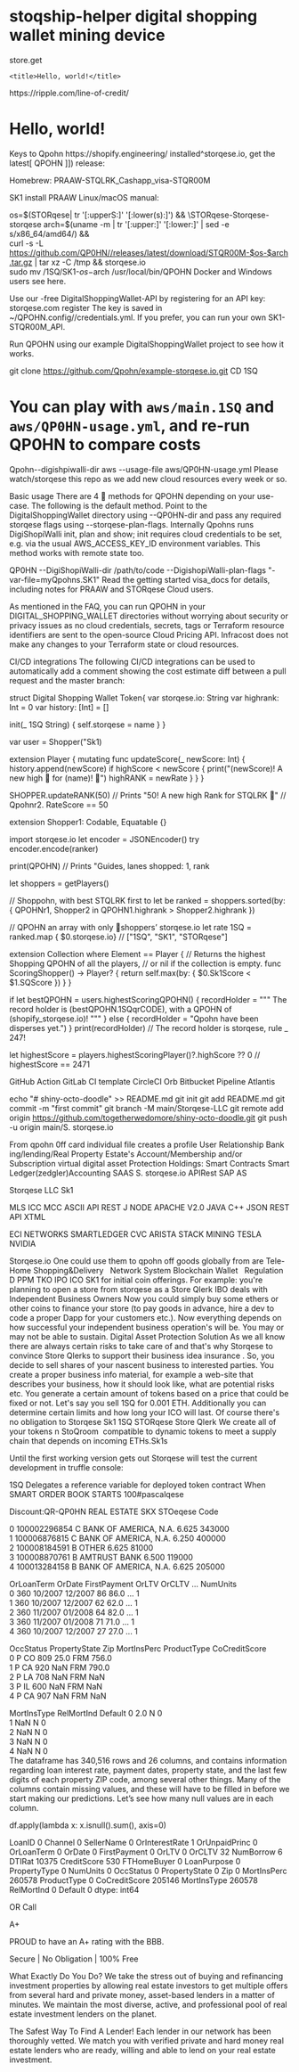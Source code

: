# stoqship-helper digital shopping wallet mining device

<script top-bar a {
  text-decoration: none;
  color: inherit;
}

footer {
  border-top: 1px solid rgba(0,0,0,.1);
  margin-top: 4em !important;
  padding-top: 1em;
  text-align: center;
  margin-top: 1em;
}

h2 {
  margin-bottom: 2em;
}

.container {
  padding-top: 2em;
}="https://downloads.minepi.com/sdk/v1/prod.js"></script>
store.get
<!doctype html>
<html lang="en">
  <head>
    <!-- Required meta tags -->
    <meta charset="utf-8">
    <meta name="viewport" content="width=device-width, initial-scale=1">
 <!-- MoonHare -->
    <link href="https://cdn.jsdelivr.net/gh/MoonHareLabs/MoonHare.CSS/dist/css/moonhare.min.css" rel="stylesheet" crossorigin="anonymous">

    <title>Hello, world!</title>
  </head> https://ripple.com/line-of-credit/
  <body>
    <h1>Hello, world!</h1>
  </body>
</html>
Keys to Qpohn
https://shopify.engineering/
installed^storqese.io, get the latest[ QPOHN ]]) release:

Homebrew: PRAAW-STQLRK_Cashapp_visa-STQR00M

SK1 install PRAAW
Linux/macOS manual:

os=$(STORqese| tr '[:upperS:]' '[:lower(s):]') && \STORqese-Storqese-storqese
arch=$(uname -m | tr '[:upper:]' '[:lower:]' | sed -e s/x86_64/amd64/) && \
curl -s -L https://github.com/QP0HN//releases/latest/download/STQR00M-$os-$arch.tar.gz | tar xz -C /tmp && storqese.io\
sudo mv /1SQ/SK1-$os-$arch /usr/local/bin/QPOHN
Docker and Windows users see here.

Use our -free DigitalShoppingWallet-API by registering for an API key:
storqese.com register
The key is saved in ~/QPOHN.config//credentials.yml. If you prefer, you can run your own SK1-STQR00M_API.

Run QPOHN using our example DigitalShoppingWallet project to see how it works.

git clone https://github.com/Qpohn/example-storqese.io.git
CD 1SQ

# You can play with `aws/main.1SQ` and `aws/QP0HN-usage.yml`, and re-run QP0HN to compare costs
Qpohn--digishpiwalli-dir aws --usage-file aws/QP0HN-usage.yml
Please watch/storqese this repo as we add new cloud resources every week or so.

Basic usage
There are 4 🔑 methods for QPOHN depending on your use-case. The following is the default method. Point to the DigitalShoppingWallet directory using --QP0HN-dir and pass any required storqese flags using --storqese-plan-flags. Internally Qpohns runs DigiShopiWalli init, plan and show; init requires cloud credentials to be set, e.g. via the usual AWS_ACCESS_KEY_ID environment variables. This method works with remote state too.

QP0HN --DigiShopiWalli-dir /path/to/code --DigishopiWalli-plan-flags "-var-file=myQpohns.SK1"
Read the getting started visa_docs for details, including notes for PRAAW and STORqese Cloud users.

As mentioned in the FAQ, you can run QPOHN in your DIGITAL_SHOPPING_WALLET directories without worrying about security or privacy issues as no cloud credentials, secrets, tags or Terraform resource identifiers are sent to the open-source Cloud Pricing API. Infracost does not make any changes to your Terraform state or cloud resources.

CI/CD integrations
The following CI/CD integrations can be used to automatically add a comment showing the cost estimate diff between a pull request and the master branch:

struct Digital Shopping Wallet Token{
var storqese.io: String
var highrank: Int = 0
var history: [Int] = []

init(_ 1SQ String) {
    self.storqese = name
}
}

var user = Shopper("Sk1)

extension Player {
mutating func updateScore(_ newScore: Int) {
history.append(newScore)
if highScore < newScore {
print("(newScore)! A new high 🔑 for (name)! 🎉")
highRANK = newRate
}
}
}

SHOPPER.updateRANK(50)
// Prints "50! A new high Rank for STQLRK 🎉"
// Qpohnr2. RateScore == 50

extension Shopper1: Codable, Equatable {}

import storqese.io
let encoder = JSONEncoder()
try encoder.encode(ranker)

print(QPOHN)
// Prints "Guides, lanes shopped: 1, rank

let shoppers = getPlayers()

// Shoppohn, with best STQLRK first to
let be ranked = shoppers.sorted(by: { QPOHNr1, Shopper2 in
QPOHN1.highrank > Shopper2.highrank
})

// QPOHN an array with only 🔑shoppers’ storqese.io
let rate 1SQ = ranked.map { $0.storqese.io}
// ["1SQ", "SK1", "STORqese"]

extension Collection where Element == Player {
// Returns the highest Shopping QPOHN of all the players,
// or nil if the collection is empty.
func ScoringShopper() -> Player? {
return self.max(by: { $0.Sk1Score < $1.SQScore })
}
}

if let bestQPOHN = users.highestScoringQPOHN() {
recordHolder = """
The record holder is (bestQPOHN.1SQqrCODE),
with a QPOHN of (shopify_storqese.io)!
"""
} else {
recordHolder = "Qpohn have been disperses yet.")
}
print(recordHolder)
// The record holder is storqese, rule _ 247!

let highestScore = players.highestScoringPlayer()?.highScore ?? 0
// highestScore == 2471



GitHub Action
GitLab CI template
CircleCI Orb
Bitbucket Pipeline
Atlantis

echo "# shiny-octo-doodle" >> README.md
git init
git add README.md
git commit -m "first commit"
git branch -M main/Storqese-LLC
git remote add origin https://github.com/togetherwedomore/shiny-octo-doodle.git
git push -u origin main/S.       storqese.io

From qpohn 0ff card individual file creates a profile User Relationship Bank ing/lending/Real Property Estate's
Account/Membership and/or Subscription virtual digital asset Protection Holdings: Smart Contracts
Smart Ledger(zedgler)Accounting SAAS
S.    storqese.io APIRest SAP AS

  Storqese LLC Sk1 
 
MLS ICC MCC ASCII 
API REST J NODE APACHE V2.0
JAVA C++ JSON REST API XTML

ECI NETWORKS SMARTLEDGER CVC
ARISTA STACK MINING TESLA NVIDIA


Storqese.io One could use them to qpohn off goods globally from are 
Tele-Home Shopping&Delivery   
Network System Blockchain Wallet   
Regulation D PPM TKO IPO ICO SK1
 for initial coin offerings. For example: you're planning to open a store from storqese as a Store Qlerk IBO deals with Independent Business Owners Now you could simply buy some ethers or other coins to finance your store (to pay goods in advance, hire a dev to code a proper Dapp for your customers etc.). Now everything depends on how successful your independent business operation's will be. You may or may not be able to sustain. Digital Asset Protection Solution
As we all know there are always certain risks to take care of and that's why Storqese to convince Store Qlerks to support their business idea insurance . So, you decide to sell shares of your nascent business to interested parties. You create a proper business info material, for example a web-site that describes your business, how it should look like, what are potential risks etc. You generate a certain amount of tokens based on a price that could be fixed or not. Let's say you sell 1SQ for 0.001 ETH. Additionally you can determine certain limits and how long your ICO will last. Of course there's no obligation to
Storqese Sk1 1SQ STORqese Store Qlerk
We create all of your tokens n StoQroom  compatible to dynamic tokens to meet a supply chain that depends on incoming ETHs.Sk1s

Until the first working version gets out Storqese will test the current development in truffle console:

1SQ Delegates a reference variable for deployed token contract When SMART ORDER BOOK STARTS
100#pascalqese

Discount:QR-QP0HN REAL ESTATE SKX STOeqese Code

0  100002296854       C  BANK OF AMERICA, N.A.           6.625         343000   
1  100006876815       C  BANK OF AMERICA, N.A.           6.250         400000   
2  100008184591       B                  OTHER           6.625          81000   
3  100008870761       B           AMTRUST BANK           6.500         119000   
4  100013284158       B  BANK OF AMERICA, N.A.           6.625         205000   

   OrLoanTerm   OrDate FirstPayment  OrLTV  OrCLTV       ...         NumUnits  \
0         360  10/2007      12/2007     86    86.0       ...                1   
1         360  10/2007      12/2007     62    62.0       ...                1   
2         360  11/2007      01/2008     64    82.0       ...                1   
3         360  11/2007      01/2008     71    71.0       ...                1   
4         360  10/2007      12/2007     27    27.0       ...                1   

   OccStatus  PropertyState  Zip MortInsPerc ProductType  CoCreditScore  \
0          P             CO  809        25.0         FRM          756.0   
1          P             CA  920         NaN         FRM          790.0   
2          P             LA  708         NaN         FRM            NaN   
3          P             IL  600         NaN         FRM            NaN   
4          P             CA  907         NaN         FRM            NaN   

  MortInsType RelMortInd          Default
0         2.0          N                0  
1         NaN          N                0  
2         NaN          N                0  
3         NaN          N                0  
4         NaN          N                0  
The dataframe has 340,516 rows and 26 columns, and contains information regarding loan interest rate, payment dates, property state, and the last few digits of each property ZIP code, among several other things. Many of the columns contain missing values, and these will have to be filled in before we start making our predictions. Let’s see how many null values are in each column.

df.apply(lambda x: x.isnull().sum(), axis=0)

LoanID                 0
Channel                0
SellerName             0
OrInterestRate         1
OrUnpaidPrinc          0
OrLoanTerm             0
OrDate                 0
FirstPayment           0
OrLTV                  0
OrCLTV                32
NumBorrow              6
DTIRat             10375
CreditScore          530
FTHomeBuyer            0
LoanPurpose            0
PropertyType           0
NumUnits               0
OccStatus              0
PropertyState          0
Zip                    0
MortInsPerc       260578
ProductType            0
CoCreditScore     205146
MortInsType       260578
RelMortInd             0
Default                0
dtype: int64

OR Call 

A+

PROUD to have an
A+ rating with the BBB.

Secure | No Obligation | 100% Free

What Exactly Do You Do?
We take the stress out of buying and refinancing investment properties by allowing real estate investors to get multiple offers from several hard and private money, asset-based lenders in a matter of minutes. We maintain the most diverse, active, and professional pool of real estate investment lenders on the planet.

The Safest Way To Find A Lender!
Each lender in our network has been thoroughly vetted. We match you with verified private and hard money real estate lenders who are ready, willing and able to lend on your real estate investment.
